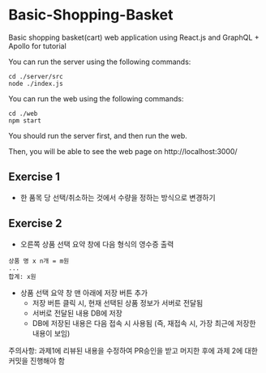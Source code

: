 # Basic-Shopping-Basket
Basic shopping basket(cart) web application using React.js and GraphQL + Apollo for tutorial

You can run the server using the following commands:
```
cd ./server/src
node ./index.js
```

You can run the web using the following commands:
```
cd ./web
npm start
```

You should run the server first, and then run the web.

Then, you will be able to see the web page on http://localhost:3000/

## Exercise 1

* 한 품목 당 선택/취소하는 것에서 수량을 정하는 방식으로 변경하기

## Exercise 2

* 오른쪽 상품 선택 요약 창에 다음 형식의 영수증 출력
```
상품 명 x n개 = m원
...
합계: x원
```
* 상품 선택 요약 창 맨 아래에 저장 버튼 추가
  * 저장 버튼 클릭 시, 현재 선택된 상품 정보가 서버로 전달됨
  * 서버로 전달된 내용 DB에 저장
  * DB에 저장된 내용은 다음 접속 시 사용됨 (즉, 재접속 시, 가장 최근에 저장한 내용이 보임)

주의사항: 과제1에 리뷰된 내용을 수정하여 PR승인을 받고 머지한 후에 과제 2에 대한 커밋을 진행해야 함

